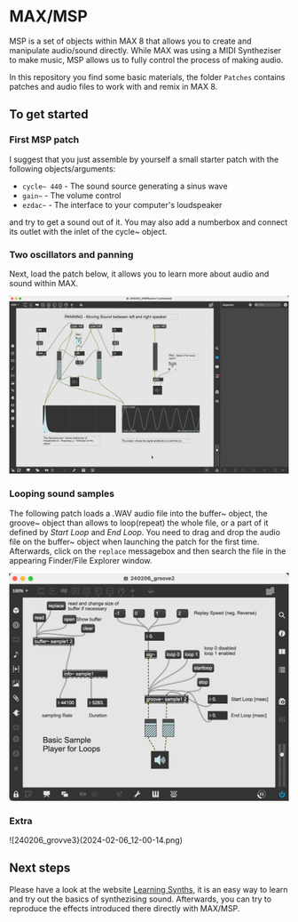 # MAX/MSP

MSP is a set of objects within MAX 8 that allows you to create and manipulate audio/sound directly. While MAX was using a MIDI Syntheziser to make music, MSP allows us
to fully control the process of making audio.

In this repository you find some basic materials, the folder `Patches` contains patches and audio files to work with and remix in MAX 8.

## To get started

### First MSP patch 

I suggest that you just assemble by yourself a small starter patch with the following objects/arguments:

- `cycle~ 440` - The sound source generating a sinus wave
- `gain~` - The volume control
- `ezdac~` - The interface to your computer's loudspeaker

and try to get a sound out of it. You may also add a numberbox and connect its outlet with the inlet of the cycle~ object.


### Two oscillators and panning

Next, load the patch below, it allows you to learn more about  audio and sound within MAX.

![240205_MSPBasics1.maxpat](2024-02-05_16-29-46.png)


### Looping sound samples

The following patch loads a .WAV audio file into the buffer~ object, the groove~ object than allows to loop(repeat) the whole file, or a part of it defined by *Start Loop* and *End Loop*. You need to drag and drop the audio file on the buffer~ object when launching the patch for the first time. Afterwards, click on the `replace` messagebox and then search the file in the appearing Finder/File Explorer window. 

![240206_groove2](2024-02-06_11-24-49.png)


### Extra

![240206_grovve3}(2024-02-06_12-00-14.png)


## Next steps

Please have a look at the website [Learning Synths](https://learningsynths.ableton.com/en/get-started), it is an easy way to learn and try out the basics of
synthezising sound. Afterwards, you can try to reproduce the effects introduced there directly with MAX/MSP.

